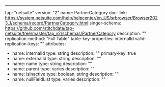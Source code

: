 ---
tap: "netsuite"
version: "2"
name: PartnerCategory
doc-link: https://system.netsuite.com/help/helpcenter/en_US/srbrowser/Browser2023_1/schema/record/PartnerCategory.html
singer-schema: https://github.com/stitchdata/tap-netsuite/tree/master/tap_v2/schemas/PartnerCategory
description: ""
replication-method: "Full Table"
table-key-properties: internalId
valid-replication-keys: ""
attributes:
- name: internalId
  type: string
  description: ""
  primary-key: true
- name: externalId
  type: string
  description: ""
- name: name
  type: string
  description: ""
- name: parent
  type: varies
  description: ""
- name: isInactive
  type: boolean, string
  description: ""
- name: nullFieldList
  type: varies
  description: ""

